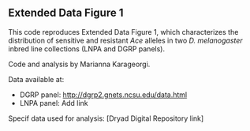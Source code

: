 ## Extended Data Figure 1

This code reproduces Extended Data Figure 1, which characterizes the distribution of sensitive and resistant _Ace_ alleles in two _D. melanogaster_ inbred line collections (LNPA and DGRP panels). 

Code and analysis by Marianna Karageorgi.

Data available at: 
- DGRP panel: http://dgrp2.gnets.ncsu.edu/data.html
- LNPA panel: Add link

Specif data used for analysis: [Dryad Digital Repository link]

